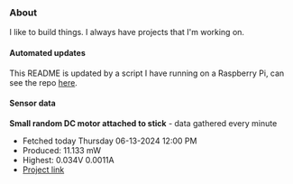 ### About
I like to build things. I always have projects that I'm working on.

#### Automated updates
This README is updated by a script I have running on a Raspberry Pi, can see the repo [here](https://github.com/jdc-cunningham/raspi-git-repo-updater).

#### Sensor data


**Small random DC motor attached to stick** - data gathered every minute
- Fetched today Thursday 06-13-2024 12:00 PM
- Produced: 11.133 mW
- Highest: 0.034V 0.0011A
- [Project link](https://github.com/jdc-cunningham/turbine-raspi)